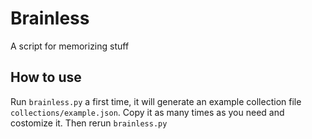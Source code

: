 # Brainless

A script for memorizing stuff

## How to use

Run `brainless.py` a first time, it will generate an example collection file `collections/example.json`. Copy it as many times as you need and costomize it. Then rerun `brainless.py`

